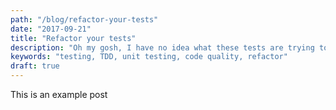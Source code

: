 ```yaml
---
path: "/blog/refactor-your-tests"
date: "2017-09-21"
title: "Refactor your tests"
description: "Oh my gosh, I have no idea what these tests are trying to achieve"
keywords: "testing, TDD, unit testing, code quality, refactor"
draft: true
---
```


This is an example post
